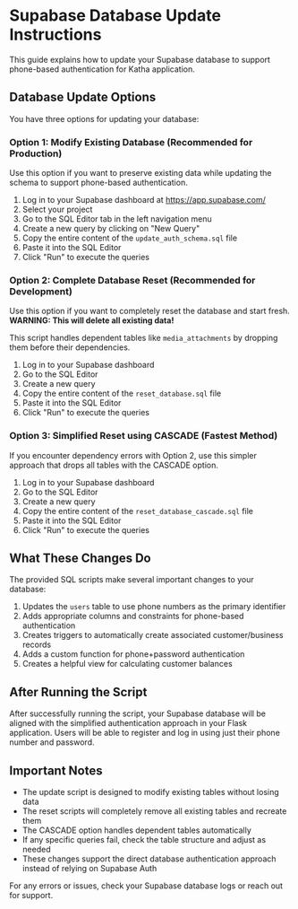 # Supabase Database Update Instructions

This guide explains how to update your Supabase database to support phone-based authentication for Katha application.

## Database Update Options

You have three options for updating your database:

### Option 1: Modify Existing Database (Recommended for Production)

Use this option if you want to preserve existing data while updating the schema to support phone-based authentication.

1. Log in to your Supabase dashboard at https://app.supabase.com/
2. Select your project
3. Go to the SQL Editor tab in the left navigation menu
4. Create a new query by clicking on "New Query"
5. Copy the entire content of the `update_auth_schema.sql` file
6. Paste it into the SQL Editor
7. Click "Run" to execute the queries

### Option 2: Complete Database Reset (Recommended for Development)

Use this option if you want to completely reset the database and start fresh. **WARNING: This will delete all existing data!**

This script handles dependent tables like `media_attachments` by dropping them before their dependencies.

1. Log in to your Supabase dashboard
2. Go to the SQL Editor
3. Create a new query
4. Copy the entire content of the `reset_database.sql` file
5. Paste it into the SQL Editor
6. Click "Run" to execute the queries

### Option 3: Simplified Reset using CASCADE (Fastest Method)

If you encounter dependency errors with Option 2, use this simpler approach that drops all tables with the CASCADE option.

1. Log in to your Supabase dashboard
2. Go to the SQL Editor
3. Create a new query
4. Copy the entire content of the `reset_database_cascade.sql` file
5. Paste it into the SQL Editor
6. Click "Run" to execute the queries

## What These Changes Do

The provided SQL scripts make several important changes to your database:

1. Updates the `users` table to use phone numbers as the primary identifier
2. Adds appropriate columns and constraints for phone-based authentication
3. Creates triggers to automatically create associated customer/business records
4. Adds a custom function for phone+password authentication
5. Creates a helpful view for calculating customer balances

## After Running the Script

After successfully running the script, your Supabase database will be aligned with the simplified authentication approach in your Flask application. Users will be able to register and log in using just their phone number and password.

## Important Notes

- The update script is designed to modify existing tables without losing data
- The reset scripts will completely remove all existing tables and recreate them
- The CASCADE option handles dependent tables automatically
- If any specific queries fail, check the table structure and adjust as needed
- These changes support the direct database authentication approach instead of relying on Supabase Auth

For any errors or issues, check your Supabase database logs or reach out for support. 